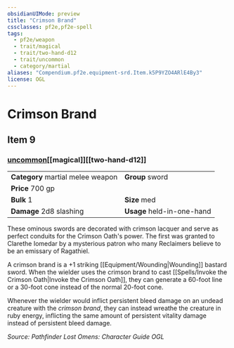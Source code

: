 ```yaml
---
obsidianUIMode: preview
title: "Crimson Brand"
cssclasses: pf2e,pf2e-spell
tags:
  - pf2e/weapon
  - trait/magical
  - trait/two-hand-d12
  - trait/uncommon
  - category/martial
aliases: "Compendium.pf2e.equipment-srd.Item.k5P9YZO4ARlE4By3"
license: OGL
---
```

# Crimson Brand
## Item 9
### [uncommon](uncommon "Uncommon Rarity Trait")[[magical]][[two-hand-d12]]

|  |  |
| -- | -- |
| **Category** martial melee weapon | **Group** sword |
| **Price** 700 gp |  |
| **Bulk** 1 | **Size** med |
| **Damage** 2d8 slashing  | **Usage** held-in-one-hand |



These ominous swords are decorated with crimson lacquer and serve as perfect conduits for the Crimson Oath's power. The first was granted to Clarethe Iomedar by a mysterious patron who many Reclaimers believe to be an emissary of Ragathiel.

A crimson brand is a +1 striking [[Equipment/Wounding|Wounding]] bastard sword. When the wielder uses the crimson brand to cast [[Spells/Invoke the Crimson Oath|Invoke the Crimson Oath]], they can generate a 60-foot line or a 30-foot cone instead of the normal 20-foot cone.

Whenever the wielder would inflict persistent bleed damage on an undead creature with the _crimson brand_, they can instead wreathe the creature in ruby energy, inflicting the same amount of persistent vitality damage instead of persistent bleed damage.

*Source: Pathfinder Lost Omens: Character Guide*
*OGL*